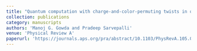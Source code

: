 ```yaml
---
title: "Quantum computation with charge-and-color-permuting twists in qudit color codes"
collection: publications
category: manuscripts
authors: 'Manoj G. Gowda and Pradeep Sarvepalli'
venue: 'Physical Review A'
paperurl: 'https://journals.aps.org/pra/abstract/10.1103/PhysRevA.105.022621'
---
```

